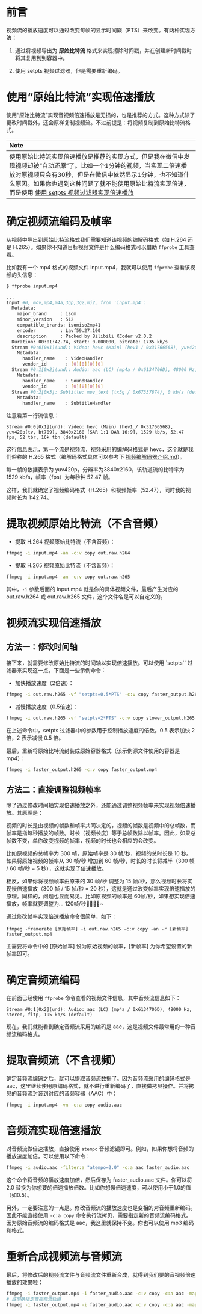 
# 前言

视频流的播放速度可以通过改变每帧的显示时间戳（PTS）来改变。有两种实现方法：

1. 通过将视频导出为 **原始比特流** 格式来实现擦除时间戳，并在创建新时间戳时将其复用到到容器中。

2. 使用 setpts 视频过滤器，但是需要重新编码。

# 使用“原始比特流”实现倍速播放

使用“原始比特流”实现音视频倍速播放是无损的，也是推荐的方式。这种方式除了更改时间戳外，还会原样复制视频流。不过前提是：将视频复制到原始比特流格式。

|**Note**|
|:-------|
|使用原始比特流实现倍速播放是推荐的实现方式，但是我在微信中发现视频却被“自动还原”了。比如一个1分钟的视频，当实现二倍速播放时原视频只会有30秒，但是在微信中依然显示1分钟，也不知道什么原因。如果你也遇到这种问题了就不能使用原始比特流实现倍速，而是使用 [使用 setpts 视频过滤器实现倍速播放](#使用-setpts-视频过滤器实现倍速播放)|

# 确定视频流编码及帧率

从视频中导出到原始比特流格式我们需要知道该视频的编解码格式（如 H.264 还是 H.265）。如果你不知道目标视频文件是什么编码格式可以借助 `ffprobe` 工具查看。

比如我有一个 mp4 格式的视频文件 input.mp4，我就可以使用 `ffprobe` 查看该视频的头信息：

```bash
$ ffprobe input.mp4

...
Input #0, mov,mp4,m4a,3gp,3g2,mj2, from 'input.mp4':
  Metadata:
    major_brand     : isom
    minor_version   : 512
    compatible_brands: isomiso2mp41
    encoder         : Lavf59.27.100
    description     : Packed by Bilibili XCoder v2.0.2
  Duration: 00:01:42.74, start: 0.000000, bitrate: 1735 kb/s
  Stream #0:0[0x1](und): Video: hevc (Main) (hev1 / 0x31766568), yuv420p(tv, bt709), 3840x2160 [SAR 1:1 DAR 16:9], 1529 kb/s, 52.47 fps, 52 tbr, 16k tbn (default)
    Metadata:
      handler_name    : VideoHandler
      vendor_id       : [0][0][0][0]
  Stream #0:1[0x2](und): Audio: aac (LC) (mp4a / 0x6134706D), 48000 Hz, stereo, fltp, 195 kb/s (default)
    Metadata:
      handler_name    : SoundHandler
      vendor_id       : [0][0][0][0]
  Stream #0:2[0x3]: Subtitle: mov_text (tx3g / 0x67337874), 0 kb/s (default)
    Metadata:
      handler_name    : SubtitleHandler
```

注意看第一行流信息：

```log
Stream #0:0[0x1](und): Video: hevc (Main) (hev1 / 0x31766568), yuv420p(tv, bt709), 3840x2160 [SAR 1:1 DAR 16:9], 1529 kb/s, 52.47 fps, 52 tbr, 16k tbn (default)
```

这行信息表示，第一个流是视频流，视频采用的编解码格式是 hevc，这个就是我们俗称的 H.265 格式（编解码格式具体可以参考下 [视频编解码器介绍.md](视频编解码器介绍.md)）。


每一帧的数据表示为 yuv420p，分辨率为3840x2160，该轨道流的比特率为 1529 kb/s，帧率（fps）为每秒钟 52.47 帧。

这样，我们就确定了视频编码格式（H.265）和视频帧率（52.47），同时我的视频时长为 1:42.74。

# 提取视频原始比特流（不含音频）

- 提取 H.264 视频原始比特流（不含音频）：

```bash
ffmpeg -i input.mp4 -an -c:v copy out.raw.h264
```

- 提取 H.265 视频原始比特流（不含音频）：

```bash
ffmpeg -i input.mp4 -an -c:v copy out.raw.h265
```

其中，`-i` 参数后面的 input.mp4 就是你的具体视频文件，最后产生对应的 out.raw.h264 或 out.raw.h265 文件，这个文件名是可以自定义的。

# 视频流实现倍速播放

## 方法一：修改时间轴

接下来，就需要修改原始比特流的时间轴以实现倍速播放。可以使用 `setpts`` 过滤器来实现这一点。下面是一些示例命令：

- 加快播放速度（2倍速）：

```bash
ffmpeg -i out.raw.h265 -vf "setpts=0.5*PTS" -c:v copy faster_output.h265
```

- 减慢播放速度（0.5倍速）：

```bash
ffmpeg -i out.raw.h265 -vf "setpts=2*PTS" -c:v copy slower_output.h265
```

在上述命令中，setpts 过滤器中的参数用于控制播放速度的倍数。0.5 表示加快 2 倍，2 表示减慢 0.5 倍。

最后，重新将原始比特流封装成原始容器格式（该示例源文件使用的容器是 mp4）：

```bash
ffmpeg -i faster_output.h265 -c:v copy faster_output.mp4
```

## 方法二：直接调整视频帧率

除了通过修改时间轴实现倍速播放之外，还能通过调整视频帧率来实现视频倍速播放。其原理是：

视频的时长是由视频的帧数和帧率共同决定的，视频的帧数是视频中的总帧数，而帧率是指每秒播放的帧数。时长（视频长度）等于总帧数除以帧率。因此，如果总帧数不变，单你改变视频的帧率，视频的时长也会相应的会改变。

比如原视频的总帧率为 300 帧，原始帧率是 30 帧/秒，视频的总时长是 10 秒。如果将原始视频的帧率从 30 帧/秒 增加到 60 帧/秒，时长的时长将减半（300 帧 / 60 帧/秒 = 5 秒），这就实现了倍速播放。

相反，如果你将视频帧率由原来的 30 帧/秒 调整为 15 帧/秒，那么视频时长将实现慢倍速播放（300 帧 / 15 帧/秒 = 20 秒），这就是通过改变帧率实现倍速播放的原理。同样的，问题也显而易见。比如原视频的帧率是 60帧/秒，如果想实现倍速播放，帧率就要调整为... 120帧/秒🌚🌚🌚🌚~

通过修改帧率实现倍速播放命令很简单，如下：

```
ffmpeg -framerate [原始帧率] -i out.raw.h265 -c:v copy -an -r [新帧率] faster_output.mp4
```

主需要将命令中的 [原始帧率] 设为原始视频的帧率，[新帧率] 为你希望设置的新帧率即可。


# 确定音频流编码

在前面已经使用 `ffprobe` 命令查看的视频文件信息，其中音频流信息如下：

```log
Stream #0:1[0x2](und): Audio: aac (LC) (mp4a / 0x6134706D), 48000 Hz, stereo, fltp, 195 kb/s (default)
```

现在，我们就能看到确定音频流采用的编码是 aac，这是视频文件最常用的一种音频流编码格式。

# 提取音频流（不含视频）

确定音频流编码之后，就可以提取音频流数据了。因为音频流采用的编码格式是 aac，这里继续使用原编码格式，就不进行重新编码了，直接做拷贝操作。并将拷贝的音频流封装到对应的音频容器（AAC）中：

```bash
ffmpeg -i input.mp4 -vn -c:a copy audio.aac
```

# 音频流实现倍速播放

对音频流做倍速播放，直接使用 `atempo` 音频滤镜即可。例如，如果你想将音频的播放速度加倍，可以使用以下命令：

```bash
ffmpeg -i audio.aac -filter:a "atempo=2.0" -c:a aac faster_audio.aac
```

这个命令将音频的播放速度加倍，然后保存为 faster_audio.aac 文件。你可以将 2.0 替换为你想要的倍速播放倍数。比如你想慢倍速速度，可以使用小于1.0的值（如0.5）。

另外，一定要注意的一点是。修改音频流的播放速度也是变相的对音频重新编码。因此不能直接使用 `-c:a copy` 命令执行流拷贝，需要指定新的音频流编码格式。因为原始音频流的编码格式是 aac，我这里就保持不变。你也可以使用 mp3 编码和格式。

# 重新合成视频流与音频流

最后，将修改后的视频流文件与音频流文件重新合成，就得到我们要的音视频倍速播放的效果啦：

```bash
ffmpeg -i faster_output.mp4 -i faster_audio.aac -c:v copy -c:a aac -map 0:v -map 1:a output.mp4
# 或明确指定音视频流轨道
ffmpeg -i faster_output.mp4 -i faster_audio.aac -c:v copy -c:a aac -map 0:v:0 -map 1:a:0 output.mp4
```